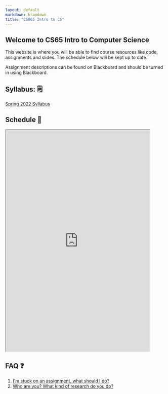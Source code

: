 ```yaml
---
layout: default
markdown: kramdown
title: "CS065 Intro to CS"
---
```


## Welcome to CS65 Intro to Computer Science

This website is where you will be able to find course resources like code, assignments and slides. The schedule below will be kept up to date.

Assignment descriptions can be found on Blackboard and should be turned in using Blackboard.

## Syllabus: 🗒️

[Spring 2022 Syllabus](/syllabus/)

## Schedule 📆 

<iframe width='90%' height='700' src="https://docs.google.com/spreadsheets/d/e/2PACX-1vSta5faVhTQlgJD6R0hVbZFR69PaeMlPIt5X4qf-7p9LOZyCB-gLR53Qg1hwCjV5DhtPa9mKNlUd4SU/pubhtml?gid=0&amp;single=true&amp;widget=true&amp;headers=false"></iframe>
<br>


## FAQ ❓
1. [I'm stuck on an assignment, what should I do?](/unstuck/)
2. [Who are you? What kind of research do you do?](https://merriekay.com)
